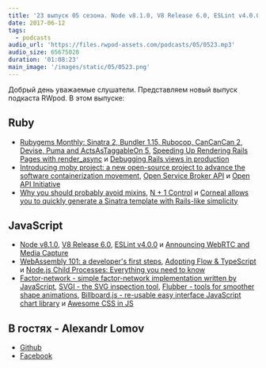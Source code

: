 ```yaml
---
title: '23 выпуск 05 сезона. Node v8.1.0, V8 Release 6.0, ESLint v4.0.0, Rendering Rails Pages with render_async, N + 1 Control и прочее'
date: 2017-06-12
tags:
  - podcasts
audio_url: 'https://files.rwpod-assets.com/podcasts/05/0523.mp3'
audio_size: 65675028
duration: '01:08:23'
main_image: '/images/static/05/0523.png'
---
```


Добрый день уважаемые слушатели. Представляем новый выпуск подкаста RWpod. В этом выпуске:

## Ruby

- [Rubygems Monthly: Sinatra 2, Bundler 1.15, Rubocop, CanCanCan 2, Devise, Puma and ActsAsTaggableOn 5](https://gemnasium.com/blog/rubygems-monthly-sinatra-2-bundler-rubocop-cancancan-devise-puma-acts-as-taggable-on/), [Speeding Up Rendering Rails Pages with render_async](https://semaphoreci.com/blog/2017/06/08/speeding-up-rails-pages-with-render-async.html) и [Debugging Rails views in production](https://dalibornasevic.com/posts/79-debugging-rails-views-in-production)
- [Introducing moby project: a new open-source project to advance the software containerization movement](https://blog.docker.com/2017/04/introducing-the-moby-project/), [Open Service Broker API](https://www.openservicebrokerapi.org/) и [Open API Initiative](https://www.openapis.org/)
- [Why you should probably avoid mixins](http://undefined-reference.org/2017/06/10/why-you-should-probably-avoid-mixins.html), [N + 1 Control](https://github.com/palkan/n_plus_one_control) и [Corneal allows you to quickly generate a Sinatra template with Rails-like simplicity](https://thebrianemory.github.io/corneal/)

## JavaScript

- [Node v8.1.0](https://nodejs.org/en/blog/release/v8.1.0/), [V8 Release 6.0](https://v8project.blogspot.com/2017/06/v8-release-60.html), [ESLint v4.0.0](http://eslint.org/blog/2017/06/eslint-v4.0.0-released) и [Announcing WebRTC and Media Capture](https://webkit.org/blog/7726/announcing-webrtc-and-media-capture/)
- [WebAssembly 101: a developer's first steps](http://blog.openbloc.fr/webassembly-first-steps/), [Adopting Flow & TypeScript](http://thejameskyle.com/adopting-flow-and-typescript.html) и [Node.js Child Processes: Everything you need to know](https://medium.freecodecamp.com/node-js-child-processes-everything-you-need-to-know-e69498fe970a)
- [Factor-network - simple factor-network implementation written by JavaScript](https://github.com/Lucifier129/factor-network), [SVGI - the SVG inspection tool](https://angelmmiguel.github.io/svgi/), [Flubber - tools for smoother shape animations](https://github.com/veltman/flubber), [Billboard.js - re-usable easy interface JavaScript chart library](https://naver.github.io/billboard.js/) и [Awesome CSS in JS](https://github.com/tuchk4/awesome-css-in-js)

## В гостях - Alexandr Lomov

- [Github](https://github.com/allomov)
- [Facebook](https://www.facebook.com/allomau)
